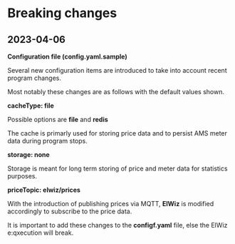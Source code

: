# Breaking changes

## 2023-04-06

**Configuration file (config.yaml.sample)**

Several new configuration items are introduced to take into account recent program changes.

Most notably these changes are as follows with the default values shown. 

**cacheType: file**

Possible options are **file** and **redis**

The cache is primarly used for storing price data and to persist AMS meter data during program stops.

**storage: none**

Storage is meant for long term storing of price and meter data for statistics purposes.

**priceTopic: elwiz/prices**

With the introduction of publishing prices via MQTT, **ElWiz** is modified accordingly to subscribe to the price data.

It is important to add these changes to the **configf.yaml** file, else the ElWiz e:qxecution will break. 
